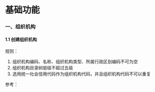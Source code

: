 # 基础功能

### 一、组织机构


#### 1.1 创建组织机构

规则：

1. 组织机构编码、名称、组织机构类型、所属行政区划编码不可为空
2. 组织机构目录树层级不超过五级
3. 选用统一社会信用代码作为组织机构代码，并且组织机构代码不可以重复

 参考： 

 > []( https://11)
